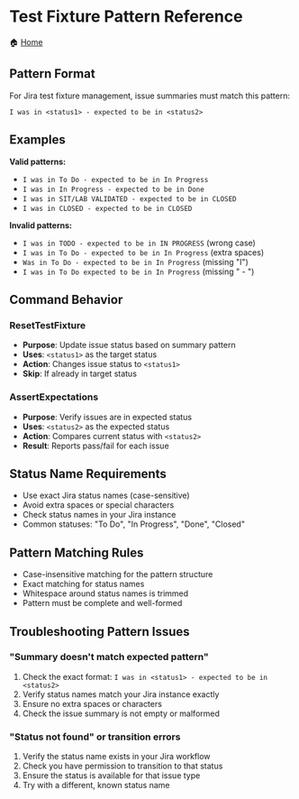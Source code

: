 # Test Fixture Pattern Reference

🏠 [Home](../../README.md)

## Pattern Format

For Jira test fixture management, issue summaries must match this pattern:

```text
I was in <status1> - expected to be in <status2>
```

## Examples

**Valid patterns:**

- `I was in To Do - expected to be in In Progress`
- `I was in In Progress - expected to be in Done`
- `I was in SIT/LAB VALIDATED - expected to be in CLOSED`
- `I was in CLOSED - expected to be in CLOSED`

**Invalid patterns:**

- `I was in TODO - expected to be in IN PROGRESS` (wrong case)
- `I was in To Do - expected to be in In Progress` (extra spaces)
- `Was in To Do - expected to be in In Progress` (missing "I")
- `I was in To Do expected to be in In Progress` (missing " - ")

## Command Behavior

### ResetTestFixture

- **Purpose**: Update issue status based on summary pattern
- **Uses**: `<status1>` as the target status
- **Action**: Changes issue status to `<status1>`
- **Skip**: If already in target status

### AssertExpectations

- **Purpose**: Verify issues are in expected status
- **Uses**: `<status2>` as the expected status
- **Action**: Compares current status with `<status2>`
- **Result**: Reports pass/fail for each issue

## Status Name Requirements

- Use exact Jira status names (case-sensitive)
- Avoid extra spaces or special characters
- Check status names in your Jira instance
- Common statuses: "To Do", "In Progress", "Done", "Closed"

## Pattern Matching Rules

- Case-insensitive matching for the pattern structure
- Exact matching for status names
- Whitespace around status names is trimmed
- Pattern must be complete and well-formed

## Troubleshooting Pattern Issues

### "Summary doesn't match expected pattern"

1. Check the exact format: `I was in <status1> - expected to be in <status2>`
2. Verify status names match your Jira instance exactly
3. Ensure no extra spaces or characters
4. Check the issue summary is not empty or malformed

### "Status not found" or transition errors

1. Verify the status name exists in your Jira workflow
2. Check you have permission to transition to that status
3. Ensure the status is available for that issue type
4. Try with a different, known status name
